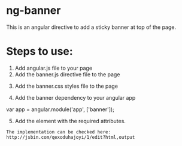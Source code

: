 ng-banner
=========

This is an angular directive to add a sticky banner at top of the page.

Steps to use:
============

1. Add angular.js file to your page
2. Add the banner.js directive file to the page
  
  <script type="text/javascript" src="banner.js"></script>

3. Add the banner.css styles file to the page

  <link rel="stylesheet" type="text/css" href="banner.css">  

4. Add the banner dependency to your angular app

  var app = angular.module('app', ['banner']);

5. Add the <sticky-banner> element with the required attributes. 

  <div ng-app="app">
		<sticky-banner text="Awesome sticky banner 1" background="blue" size="30"></sticky-banner>
		<sticky-banner text="Awesome sticky banner 2" background="#b7d84b" size="35"></sticky-banner>
		<sticky-banner text="Awesome sticky banner 3" background="#44accf" size="35"></sticky-banner>
		<sticky-banner text="Awesome sticky banner 3" background="#ee3e64" size="35"></sticky-banner>
	</div>
	
	The implementation can be checked here: http://jsbin.com/qexoduhajoyi/1/edit?html,output
